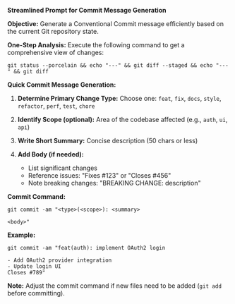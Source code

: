 **Streamlined Prompt for Commit Message Generation**

**Objective:** 
Generate a Conventional Commit message efficiently based on the current Git repository state.

**One-Step Analysis:**
Execute the following command to get a comprehensive view of changes:
```
git status --porcelain && echo "---" && git diff --staged && echo "---" && git diff
```

**Quick Commit Message Generation:**

1. **Determine Primary Change Type:**
   Choose one: `feat`, `fix`, `docs`, `style`, `refactor`, `perf`, `test`, `chore`

2. **Identify Scope (optional):**
   Area of the codebase affected (e.g., `auth`, `ui`, `api`)

3. **Write Short Summary:**
   Concise description (50 chars or less)

4. **Add Body (if needed):**
   - List significant changes
   - Reference issues: "Fixes #123" or "Closes #456"
   - Note breaking changes: "BREAKING CHANGE: description"

**Commit Command:**
```
git commit -am "<type>(<scope>): <summary>

<body>"
```

**Example:**
```
git commit -am "feat(auth): implement OAuth2 login

- Add OAuth2 provider integration
- Update login UI
Closes #789"
```

**Note:** Adjust the commit command if new files need to be added (`git add` before committing).
